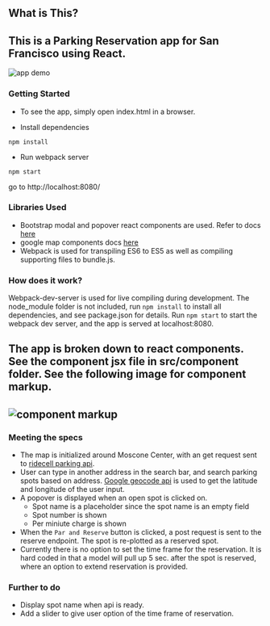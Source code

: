 ## What is This?
This is a Parking Reservation app for San Francisco using React.
---
![app demo](https://raw.githubusercontent.com/michelleheh/SFParking/master/img/demo.gif)

### Getting Started

* To see the app, simply open index.html in a browser. 

* Install dependencies
```
npm install
```
* Run webpack server
```
npm start
```
go to http://localhost:8080/

### Libraries Used
* Bootstrap modal and popover react components are used. Refer to docs [here](https://react-bootstrap.github.io/)
* google map components docs [here](https://github.com/istarkov/google-map-react)
* Webpack is used for transpiling ES6 to ES5 as well as compiling supporting files to bundle.js.

### How does it work?

Webpack-dev-server is used for live compiling during development.  The node_module folder is not included, run `npm install` to install all dependencies, and see package.json for details.  Run `npm start` to start the webpack dev server, and the app is served at localhost:8080.

The app is broken down to react components. See the component jsx file in src/component folder. See the following image for component markup. 
---
![component markup](https://raw.githubusercontent.com/michelleheh/SFParking/master/img/appMarkup.jpg)
---

### Meeting the specs

* The map is initialized around Moscone Center, with an get request sent to [ridecell parking api](http://ridecellparking.herokuapp.com/api/v1/).
* User can type in another address in the search bar, and search parking spots based on address. [Google geocode api](https://maps.googleapis.com/maps/api/geocode/json) is used to get the latitude and longitude of the user input.
* A popover is displayed when an open spot is clicked on.
  * Spot name is a placeholder since the spot name is an empty field
  * Spot number is shown
  * Per miniute charge is shown 
* When the `Par and Reserve` button is clicked, a post request is sent to the reserve endpoint. The spot is re-plotted as a reserved spot. 
* Currently there is no option to set the time frame for the reservation.  It is hard coded in that a model will pull up 5 sec. after the spot is reserved, where an option to extend reservation is provided.

### Further to do
* Display spot name when api is ready.
* Add a slider to give user option of the time frame of reservation.
